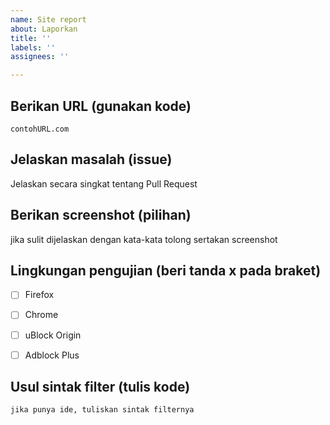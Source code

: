 ```yaml
---
name: Site report
about: Laporkan
title: ''
labels: ''
assignees: ''

---
```


## Berikan URL (gunakan kode)
`contohURL.com`

## Jelaskan masalah (issue)
Jelaskan secara singkat tentang Pull Request

## Berikan screenshot (pilihan)
jika sulit dijelaskan dengan kata-kata tolong sertakan screenshot

## Lingkungan pengujian (beri tanda x pada braket)
- [ ] Firefox
- [ ] Chrome

- [ ] uBlock Origin
- [ ] Adblock Plus

## Usul sintak filter (tulis kode)
`jika punya ide, tuliskan sintak filternya`
